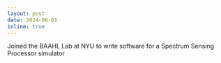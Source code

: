 ```yaml
---
layout: post
date: 2024-06-01
inline: true
---
```


Joined the BAAHL Lab at NYU to write software for a Spectrum Sensing Processor simulator

